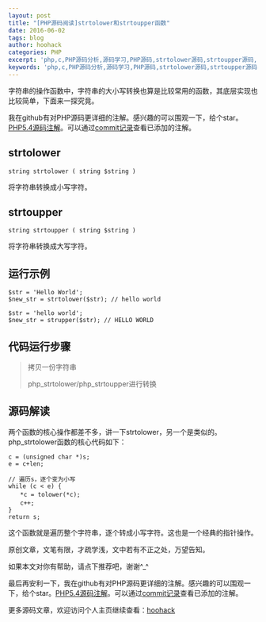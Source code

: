 ```yaml
---
layout: post
title: "[PHP源码阅读]strtolower和strtoupper函数"
date: 2016-06-02
tags: blog
author: hoohack
categories: PHP
excerpt: 'php,c,PHP源码分析,源码学习,PHP源码,strtolower源码,strtoupper源码,php strtolower源码,php strtoupper源码,php源码阅读,PHP源码阅读'
keywords: 'php,c,PHP源码分析,源码学习,PHP源码,strtolower源码,strtoupper源码,php strtolower源码,php strtoupper源码,php源码阅读,PHP源码阅读'
---
```


字符串的操作函数中，字符串的大小写转换也算是比较常用的函数，其底层实现也比较简单，下面来一探究竟。

我在github有对PHP源码更详细的注解。感兴趣的可以围观一下，给个star。[PHP5.4源码注解](https://github.com/read-php-src/read-php-src)。可以通过[commit记录](https://github.com/read-php-src/read-php-src/commits/master)查看已添加的注解。

## strtolower

    string strtolower ( string $string )

将字符串转换成小写字符。



## strtoupper

    string strtoupper ( string $string )

将字符串转换成大写字符。

## 运行示例

    $str = 'Hello World';
    $new_str = strtolower($str); // hello world

    $str = 'hello world';
    $new_str = strupper($str); // HELLO WORLD

## 代码运行步骤

> 拷贝一份字符串
> 
> php_strtolower/php_strtoupper进行转换

## 源码解读

两个函数的核心操作都差不多，讲一下strtolower，另一个是类似的。
php_strtolower函数的核心代码如下：

    c = (unsigned char *)s;
    e = c+len;

    // 遍历s，逐个变为小写
    while (c < e) {
    　　*c = tolower(*c);
    　　c++;
    }
    return s;
 

这个函数就是遍历整个字符串，逐个转成小写字符。这也是一个经典的指针操作。

 

原创文章，文笔有限，才疏学浅，文中若有不正之处，万望告知。

如果本文对你有帮助，请点下推荐吧，谢谢^_^

 

最后再安利一下，我在github有对PHP源码更详细的注解。感兴趣的可以围观一下，给个star。[PHP5.4源码注解](https://github.com/read-php-src/read-php-src)。可以通过[commit记录](https://github.com/read-php-src/read-php-src/commits/master)查看已添加的注解。

更多源码文章，欢迎访问个人主页继续查看：[hoohack](https://www.hoohack.me)
